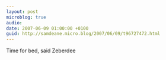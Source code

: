 ```yaml
---
layout: post
microblog: true
audio: 
date: 2007-06-09 01:00:00 +0100
guid: http://samdeane.micro.blog/2007/06/09/t96727472.html
---
```

Time for bed, said Zeberdee
